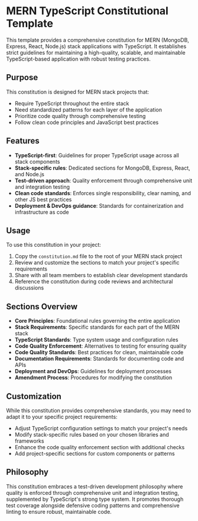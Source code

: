 # MERN TypeScript Constitutional Template

This template provides a comprehensive constitution for MERN (MongoDB, Express, React, Node.js) stack applications with TypeScript. It establishes strict guidelines for maintaining a high-quality, scalable, and maintainable TypeScript-based application with robust testing practices.

## Purpose

This constitution is designed for MERN stack projects that:

- Require TypeScript throughout the entire stack
- Need standardized patterns for each layer of the application
- Prioritize code quality through comprehensive testing
- Follow clean code principles and JavaScript best practices

## Features

- **TypeScript-first**: Guidelines for proper TypeScript usage across all stack components
- **Stack-specific rules**: Dedicated sections for MongoDB, Express, React, and Node.js
- **Test-driven approach**: Quality enforcement through comprehensive unit and integration testing
- **Clean code standards**: Enforces single responsibility, clear naming, and other JS best practices
- **Deployment & DevOps guidance**: Standards for containerization and infrastructure as code

## Usage

To use this constitution in your project:

1. Copy the `constitution.md` file to the root of your MERN stack project
2. Review and customize the sections to match your project's specific requirements
3. Share with all team members to establish clear development standards
4. Reference the constitution during code reviews and architectural discussions

## Sections Overview

- **Core Principles**: Foundational rules governing the entire application
- **Stack Requirements**: Specific standards for each part of the MERN stack
- **TypeScript Standards**: Type system usage and configuration rules
- **Code Quality Enforcement**: Alternatives to testing for ensuring quality
- **Code Quality Standards**: Best practices for clean, maintainable code
- **Documentation Requirements**: Standards for documenting code and APIs
- **Deployment and DevOps**: Guidelines for deployment processes
- **Amendment Process**: Procedures for modifying the constitution

## Customization

While this constitution provides comprehensive standards, you may need to adapt it to your specific project requirements:

- Adjust TypeScript configuration settings to match your project's needs
- Modify stack-specific rules based on your chosen libraries and frameworks
- Enhance the code quality enforcement section with additional checks
- Add project-specific sections for custom components or patterns

## Philosophy

This constitution embraces a test-driven development philosophy where quality is enforced through comprehensive unit and integration testing, supplemented by TypeScript's strong type system. It promotes thorough test coverage alongside defensive coding patterns and comprehensive linting to ensure robust, maintainable code.
